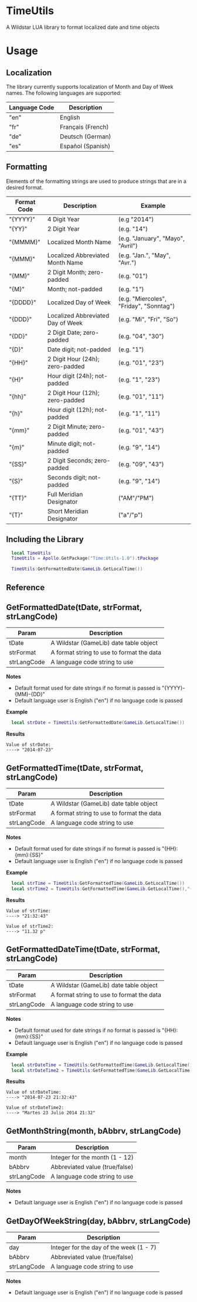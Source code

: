 TimeUtils
=========
A Wildstar LUA library to format localized date and time objects

Usage
=====
## Localization
The library currently supports localization of Month and Day of Week names. The following languages are supported:

| Language Code | Description |
| ------------- | ----------- |
| "en" | English |
| "fr" | Français (French) |
| "de" | Deutsch (German) |
| "es" | Español (Spanish) |

## Formatting
Elements of the formatting strings are used to produce strings that are in a desired format.

| Format Code | Description | Example |
| ----------- | ----------- | ------- |
| "{YYYY}" | 4 Digit Year | (e.g "2014") |
| "{YY}" | 2 Digit Year | (e.g. "14") |
| "{MMMM}" | Localized Month Name | (e.g. "January", "Mayo", "Avril") |
| "{MMM}" | Localized Abbreviated Month Name | (e.g. "Jan.", "May", "Avr.") |
| "{MM}" | 2 Digit Month; zero-padded | (e.g. "01") |
| "{M}" | Month; not-padded | (e.g. "1") |
| "{DDDD}" | Localized Day of Week | (e.g. "Miercoles", "Friday", "Sonntag") |
| "{DDD}" | Localized Abbreviated Day of Week | (e.g. "Mi", "Fri", "So") |
| "{DD}" | 2 Digit Date; zero-padded | (e.g. "04", "30") |
| "{D}" | Date digit; not-padded | (e.g. "1") |
| "{HH}" | 2 Digit Hour (24h); zero-padded | (e.g. "01", "23") |
| "{H}" | Hour digit (24h); not-padded | (e.g. "1", "23") |
| "{hh}" | 2 Digit Hour (12h); zero-padded | (e.g. "01", "11") |
| "{h}" |  Hour digit (12h); not-padded | (e.g. "1", "11") |
| "{mm}" | 2 Digit Minute; zero-padded | (e.g. "01", "43") |
| "{m}" | Minute digit; not-padded | (e.g. "9", "14") |
| "{SS}" | 2 Digit Seconds; zero-padded | (e.g. "09", "43") |
| "{S}" | Seconds digit; not-padded | (e.g. "9", "14") |
| "{TT}" | Full Meridian Designator | ("AM"/"PM") |
| "{T}" | Short Meridian Designator | ("a"/"p") |

## Including the Library 
```lua
  local TimeUtils
  TimeUtils = Apollo.GetPackage("Time:Utils-1.0").tPackage

  TimeUtils:GetFormattedDate(GameLib.GetLocalTime())
```

Reference
---------
## GetFormattedDate(tDate, strFormat, strLangCode)
| Param | Description |
| ----- | ----------- |
| tDate | A Wildstar (GameLib) date table object |
| strFormat | A format string to use to format the data |
| strLangCode | A language code string to use |

**Notes**
* Default format used for date strings if no format is passed is "{YYYY}-{MM}-{DD}"
* Default language user is English ("en") if no language code is passed

**Example**
```lua
  local strDate = TimeUtils:GetFormattedDate(GameLib.GetLocalTime())
```
**Results**
```
Value of strDate:
----> "2014-07-23"
```

## GetFormattedTime(tDate, strFormat, strLangCode)
| Param | Description |
| ----- | ----------- |
| tDate | A Wildstar (GameLib) date table object |
| strFormat | A format string to use to format the data |
| strLangCode | A language code string to use |

**Notes**
* Default format used for date strings if no format is passed is "{HH}:{mm}:{SS}"
* Default language user is English ("en") if no language code is passed

**Example**
```lua
  local strTime = TimeUtils:GetFormattedTime(GameLib.GetLocalTime())
  local strTime2 = TimeUtils:GetFormattedTime(GameLib.GetLocalTime(),"{hh}.{mm} {T}")
```
**Results**
```
Value of strTime:
----> "21:32:43"

Value of strTime2:
----> "11.32 p"
```

## GetFormattedDateTime(tDate, strFormat, strLangCode)
| Param | Description |
| ----- | ----------- |
| tDate | A Wildstar (GameLib) date table object |
| strFormat | A format string to use to format the data |
| strLangCode | A language code string to use |

**Notes**
* Default format used for date strings if no format is passed is "{HH}:{mm}:{SS}"
* Default language user is English ("en") if no language code is passed

**Example**
```lua
  local strDateTime = TimeUtils:GetFormattedTime(GameLib.GetLocalTime())
  local strDateTime2 = TimeUtils:GetFormattedTime(GameLib.GetLocalTime(),"{DDDD} {D} {MMMM} {YYYY} {HH}:{mm}", "es")
```
**Results**
```
Value of strDateTime:
----> "2014-07-23 21:32:43"

Value of strDateTime2:
----> "Martes 23 Julio 2014 21:32"
```

## GetMonthString(month, bAbbrv, strLangCode)
| Param | Description |
| ----- | ----------- |
| month | Integer for the month (1 - 12) |
| bAbbrv | Abbreviated value (true/false) |
| strLangCode | A language code string to use |

**Notes**
* Default language user is English ("en") if no language code is passed

## GetDayOfWeekString(day, bAbbrv, strLangCode)
| Param | Description |
| ----- | ----------- |
| day | Integer for the day of the week (1 - 7) |
| bAbbrv | Abbreviated value (true/false) |
| strLangCode | A language code string to use |

**Notes**
* Default language user is English ("en") if no language code is passed
